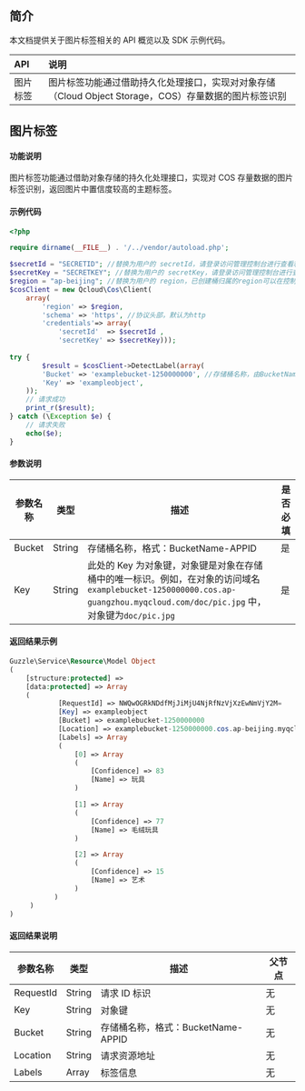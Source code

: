 
## 简介

本文档提供关于图片标签相关的 API 概览以及 SDK 示例代码。

| API                                                          | 说明       |
| :----------------------------------------------------------- | :--------- |
| 图片标签 | 图片标签功能通过借助持久化处理接口，实现对对象存储（Cloud Object Storage，COS）存量数据的图片标签识别      |


## 图片标签

#### 功能说明

图片标签功能通过借助对象存储的持久化处理接口，实现对 COS 存量数据的图片标签识别，返回图片中置信度较高的主题标签。

#### 示例代码

```php
<?php

require dirname(__FILE__) . '/../vendor/autoload.php';

$secretId = "SECRETID"; //替换为用户的 secretId，请登录访问管理控制台进行查看和管理，https://console.cloud.tencent.com/cam/capi
$secretKey = "SECRETKEY"; //替换为用户的 secretKey，请登录访问管理控制台进行查看和管理，https://console.cloud.tencent.com/cam/capi
$region = "ap-beijing"; //替换为用户的 region，已创建桶归属的region可以在控制台查看，https://console.cloud.tencent.com/cos5/bucket
$cosClient = new Qcloud\Cos\Client(
    array(
        'region' => $region,
        'schema' => 'https', //协议头部，默认为http
        'credentials'=> array(
            'secretId'  => $secretId ,
            'secretKey' => $secretKey)));
            
try {
        $result = $cosClient->DetectLabel(array(
        'Bucket' => 'examplebucket-1250000000', //存储桶名称，由BucketName-Appid 组成，可以在COS控制台查看 https://console.cloud.tencent.com/cos5/bucket
        'Key' => 'exampleobject',
    ));
    // 请求成功
    print_r($result);
} catch (\Exception $e) {
    // 请求失败
    echo($e);
}
```

#### 参数说明

| 参数名称             | 类型        | 描述                                                | 是否必填 |
| -------------------- | ----------- | ------------------------------------------------------ | -------- |
| Bucket          | String      | 存储桶名称，格式：BucketName-APPID                        | 是       |
| Key             | String      | 此处的 Key 为对象键，对象键是对象在存储桶中的唯一标识。例如，在对象的访问域名`examplebucket-1250000000.cos.ap-guangzhou.myqcloud.com/doc/pic.jpg` 中，对象键为`doc/pic.jpg` | 是        |

#### 返回结果示例

```php
Guzzle\Service\Resource\Model Object
(
    [structure:protected] => 
    [data:protected] => Array
    (
            [RequestId] => NWQwOGRkNDdfMjJiMjU4NjRfNzVjXzEwNmVjY2M=
            [Key] => exampleobject
            [Bucket] => examplebucket-1250000000
            [Location] => examplebucket-1250000000.cos.ap-beijing.myqcloud.com/exampleobject
            [Labels] => Array
            (
                [0] => Array
                (
                    [Confidence] => 83
                    [Name] => 玩具
                )

                [1] => Array
                (
                    [Confidence] => 77
                    [Name] => 毛绒玩具
                )

                [2] => Array
                (
                    [Confidence] => 15
                    [Name] => 艺术
                )
           )
     )
)

```

#### 返回结果说明

| 参数名称             | 类型        | 描述                                          | 父节点  |
| -------------------- | ----------- | ------------------------------------------------- | ------ |
| RequestId             | String      | 请求 ID 标识                                | 无     |
| Key                  | String      | 对象键                                     | 无     |
| Bucket               | String      | 存储桶名称，格式：BucketName-APPID              | 无     |
| Location             | String      | 请求资源地址                                 | 无     |
| Labels               | Array      | 标签信息                                    | 无     |
